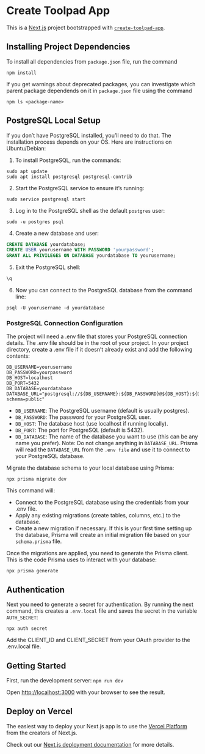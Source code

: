 
# Create Toolpad App

This is a [Next.js](https://nextjs.org/) project bootstrapped with [`create-toolpad-app`](https://github.com/vercel/next.js/tree/canary/packages/create-next-app).

## Installing Project Dependencies
To install all dependencies from `package.json` file, run the command
```
npm install
```

If you get warnings about deprecated packages, you can investigate which parent package dependends on it in `package.json` file using the command
```
npm ls <package-name>
```
## PostgreSQL Local Setup
If you don’t have PostgreSQL installed, you’ll need to do that. The installation process depends on your OS. Here are instructions on Ubuntu/Debian:
1.  To install PostgreSQL, run the commands:
```
sudo apt update
sudo apt install postgresql postgresql-contrib
```
2. Start the PostgreSQL service to ensure it’s running:
```
sudo service postgresql start
```
3. Log in to the PostgreSQL shell as the default `postgres` user:
```
sudo -u postgres psql
```
4. Create a new database and user:
```SQL
CREATE DATABASE yourdatabase;
CREATE USER yourusername WITH PASSWORD 'yourpassword';
GRANT ALL PRIVILEGES ON DATABASE yourdatabase TO yourusername;
```
5. Exit the PostgreSQL shell:
```SQL
\q
```
6. Now you can connect to the PostgreSQL database from the command line:
```
psql -U yourusername -d yourdatabase
```
### PostgreSQL Connection Configuration
The project will need a .env file that stores your PostgreSQL connection details. The .env file should be in the root of your project. In your project directory, create a .env file if it doesn’t already exist and add the following contents:
```
DB_USERNAME=yourusername
DB_PASSWORD=yourpassword
DB_HOST=localhost
DB_PORT=5432
DB_DATABASE=yourdatabase
DATABASE_URL="postgresql://${DB_USERNAME}:${DB_PASSWORD}@${DB_HOST}:${DB_PORT}/${DB_DATABASE}?schema=public"
```
- `DB_USERNAME`: The PostgreSQL username (default is usually postgres).
- `DB_PASSWORD`: The password for your PostgreSQL user.
- `DB_HOST`: The database host (use localhost if running locally).
- `DB_PORT`: The port for PostgreSQL (default is 5432).
- `DB_DATABASE`: The name of the database you want to use (this can be any name you prefer).
Note: Do not change anything in `DATABASE_URL`. Prisma will read the `DATABASE_URL` from the `.env file` and use it to connect to your PostgreSQL database.

Migrate the database schema to your local database using Prisma:
```
npx prisma migrate dev
```
This command will:
- Connect to the PostgreSQL database using the credentials from your .env file.
- Apply any existing migrations (create tables, columns, etc.) to the database.
- Create a new migration if necessary.
If this is your first time setting up the database, Prisma will create an initial migration file based on your `schema.prisma` file.

Once the migrations are applied, you need to generate the Prisma client. This is the code Prisma uses to interact with your database:
```
npx prisma generate
```
## Authentication
Next you need to generate a secret for authentication. By running the next command, this creates a `.env.local` file and saves the secret in the variable `AUTH_SECRET`:
```
npx auth secret
``` 

Add the CLIENT_ID and CLIENT_SECRET from your OAuth provider to the .env.local file.

## Getting Started

First, run the development server: `npm run dev`

Open [http://localhost:3000](http://localhost:3000) with your browser to see the result.


## Deploy on Vercel

The easiest way to deploy your Next.js app is to use the [Vercel Platform](https://vercel.com/new?utm_medium=default-template&filter=next.js&utm_source=create-next-app&utm_campaign=create-next-app-readme) from the creators of Next.js.

Check out our [Next.js deployment documentation](https://nextjs.org/docs/deployment) for more details.